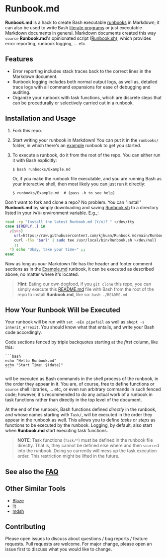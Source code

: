 [&>/dev/null; touch "!---$$"; : ]: # (Please keep this and the comment below)
<!---$$ &>/dev/null; rm -f "!---$$"
source Runbook.sh RUN "$@"
```
source Runbook.sh
```
----------------------------------------------------------------------------->
# Runbook.md
**Runbook.md** is a hack to create Bash executable [runbooks] in Markdown; it
can also be used to write Bash [literate programs] or just executable Markdown
documents in general. Markdown documents created this way `source` **Runbook.md**'s
opinionated script ([Runbook.sh](Runbook.sh)), which provides error
reporting, runbook logging, ... etc.

[runbooks]: https://www.pagerduty.com/resources/learn/what-is-a-runbook/
[literate programs]: https://en.wikipedia.org/wiki/Literate_programming

## Features
- Error reporting includes stack traces back to the correct lines in the
  Markdown document.
- Runbook logging includes both normal output logs, as well as, detailed
  trace logs with all command expansions for ease of debugging and auditing.
- Organize your runbook with task functions, which are discrete steps
  that can be procedurally or selectively carried out in a runbook.

## Installation and Usage
1. Fork this repo.
2. Start writing your runbook in Markdown! You can put it in the `runbooks/`
   folder, in which there's an [example](runbooks/Example.md) runbook to get you
   started.
3. To execute a runbook, do it from the root of the repo. You can either run it
   with Bash explicitly:

       $ bash runbooks/Example.md

   Or, if you make the runbook file executable, and you are running Bash as your
   interactive shell, then most likely you can just run it directly:

       $ runbooks/Example.md  # (pass -h to see help)

Don't want to fork and clone a repo? No problem. You can "install" **Runbook.md**
by simply downloading and saving [Runbook.sh](Runbook.sh) to a directory listed
in your `PATH` environment variable. E.g.,:

```bash
read -rp "Install the latest Runbook.md (Y/n)? " </dev/tty
case ${REPLY,,} in
  y|yes)
    url=https://raw.githubusercontent.com/kjkuan/Runbook.md/main/Runbook.sh
    curl -fSs "$url" | sudo tee /usr/local/bin/Runbook.sh >/dev/null
    ;;
  *) echo "Okay, take your time~" ;;
esac
```

Now as long as your Markdown file has the header and footer comment sections as
in the [Example.md] runbook, it can be executed as described above, no matter
where it's located.

[Example.md]: https://raw.githubusercontent.com/kjkuan/Runbook.md/main/runbooks/Example.md

> **Hint**: Eating our own dogfood, if you `git clone` this repo, you can simply
> execute this [README.md](README.md) file with Bash from the root of the repo
> to install **Runbook.md**, like so:  `bash ./README.md`


## How Your Runbook Will be Executed
Your runbook will be run with `set -eEo pipefail` as well as `shopt -s
inherit_errexit`.  You should know what that entails, and write your Bash code
accordingly.

Code sections fenced by triple backquotes starting at the *first* column, like
this:

    ```bash
    echo "Hello Runbook.md"
    echo "Start Time: $(date)"
    ```
will be executed as Bash commands in the shell process of the runbook, in the
order they appear in it. You are, of course, free to define functions or
`source` shell libraries, ... etc, or even run arbitrary commands in such
fenced code; however, it's recommended to do any actual work of a runbook in
task functions rather than directly in the top level of the document.

At the end of the runbook, Bash functions defined *directly* in the runbook,
and whose names starting with `Task/`, will be executed in the order they
appear in the runbook as well.  This allows you to define *tasks* or *steps* as
functions to be executed by the runbook. Logging, by default, also start when
**Runbook.md** start executing task functions.

> **NOTE**: Task functions (`Task/*`) must be defined in the runbook file
directly. That is, they cannot be defined else where and then `source`d into
the runbook. Doing so currently will mess up the task execution order.  This
restriction might be lifted in the future.

## See also the [FAQ](FAQ.md)

## Other Similar Tools
- [Blaze](https://github.com/0atman/blaze)
- [lit](https://github.com/vijithassar/lit)
- [mdsh](https://github.com/bashup/mdsh)


## Contributing
Please open issues to discuss about questions / bug reports / feature requests.
Pull requests are welcome. For major change, please open an issue first to
discuss what you would like to change.

<!---Please keep this comment-------------------------------------------------
```
rb-main "$@"
```
----------------------------------------------------------------------------->
